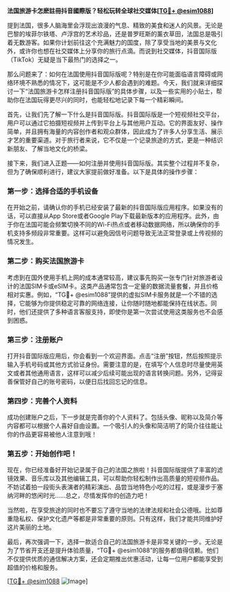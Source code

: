 **法国旅游卡怎麽註冊抖音國際版？轻松玩转全球社交媒体[[TG💪+ @esim1088](https://t.me/s/esim1088)]**

提到法国，很多人脑海里会浮现出浪漫的气息、精致的美食和迷人的风景。无论是巴黎的埃菲尔铁塔、卢浮宫的艺术珍品，还是普罗旺斯的薰衣草田，法国总是吸引着无数游客。如果你计划前往这个充满魅力的国度，除了享受当地的美景与文化外，或许你也想在社交媒体上分享你的旅行点滴。而说到社交媒体，抖音国际版（TikTok）无疑是当下最热门的选择之一。

那么问题来了：如何在法国使用抖音国际版呢？特别是在你可能面临语言障碍或网络环境不熟悉的情况下，这可能是不少人都会遇到的难题。今天，我们就来详细探讨一下“法国旅游卡怎样注册抖音国际版”的具体步骤，以及一些实用的小贴士，帮助你在法国玩得更尽兴的同时，也能轻松地记录下每一个精彩瞬间。

首先，让我们先了解一下什么是抖音国际版。抖音国际版是一个短视频社交平台，用户可以通过它拍摄短视频并上传到平台上与其他用户互动。它的界面友好、操作简单，并且拥有海量的内容创作者和观众群体，因此成为了许多人分享生活、展示才艺的重要渠道。对于旅行者来说，它不仅是一个记录旅途的方式，更是一种结识新朋友、了解当地文化的桥梁。

接下来，我们进入正题——如何注册并使用抖音国际版。其实整个过程并不复杂，但为了确保顺利进行，建议大家提前做好准备。以下是具体的操作步骤：

### **第一步：选择合适的手机设备**
在开始之前，请确认你的手机已经安装了最新的抖音国际版应用程序。如果没有的话，可以直接从App Store或者Google Play下载最新版本的应用程序。此外，由于你在法国可能会频繁切换不同的Wi-Fi热点或者移动数据网络，所以确保你的手机支持多频段非常重要。这样可以避免因信号问题导致无法正常登录或上传视频的情况发生。

### **第二步：购买法国旅游卡**
考虑到在国外使用手机上网的成本通常较高，建议事先购买一张专门针对旅游者设计的法国SIM卡或eSIM卡。这类产品通常包含一定量的数据流量套餐，并且价格相对实惠。例如，“TG💪+ @esim1088”提供的虚拟SIM卡服务就是一个不错的选择，它能够为你提供稳定可靠的网络连接，让你随时随地都能保持在线状态。同时，他们还提供了多种语言客服支持，即使你是第一次尝试使用这类服务也不会感到困惑。

### **第三步：注册账户**
打开抖音国际版应用后，你会看到一个欢迎界面。点击“注册”按钮，然后按照提示输入手机号码或其他方式验证身份。需要注意的是，在填写个人信息时尽量使用英文或者其他通用语言，这样可以减少后续可能出现的语言转换问题。另外，记得妥善保管好自己的账号密码，以便日后找回忘记的信息。

### **第四步：完善个人资料**
成功创建账户之后，下一步就是完善你的个人资料了。包括头像、昵称以及简介等内容都可以根据个人喜好自由设置。一个吸引人的头像和简洁明了的简介往往能让你的作品更容易被他人注意到哦！

### **第五步：开始创作吧！**
现在，你已经准备好开始记录属于自己的法国之旅啦！抖音国际版提供了丰富的滤镜效果、音乐库以及其他编辑工具，可以帮助你轻松制作出高质量的短视频作品。不妨试着拍一段街头表演者的精彩演出、品尝当地特色小吃的过程，或是漫步于塞纳河畔的悠闲时光……总之，尽情发挥你的创造力吧！

当然啦，在享受旅途的同时也不要忘了遵守当地的法律法规和社会公德哦。比如尊重隐私权、保护文化遗产等都是非常重要的原则。只有这样，我们才能共同维护好这片美丽的土地。

最后，再次强调一下，选择一款适合自己的法国旅游卡是非常关键的一步。无论是为了节省开支还是提升体验质量，“TG💪+ @esim1088”的服务都值得信赖。他们不仅提供优质的通信解决方案，还会定期推出优惠活动，让每一位用户都能享受到超值的价格和服务。

[[TG💪+ @esim1088](https://t.me/s/esim1088) ![Image](https://i.postimg.cc/4NQfJmqS/Snipaste-2025-05-13-00-14-12.png)]